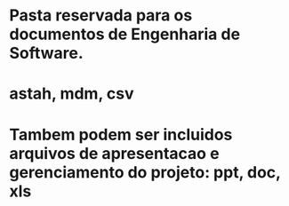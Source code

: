 # Pasta reservada para os documentos de Engenharia de Software.
# astah, mdm, csv
# Tambem podem ser incluidos arquivos de apresentacao e gerenciamento do projeto: ppt, doc, xls
